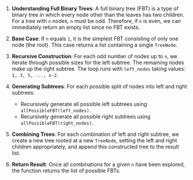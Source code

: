 1. **Understanding Full Binary Trees**: A full binary tree (FBT) is a type of binary tree in which every node other than the leaves has two children. For a tree with `n` nodes, `n` must be odd. Therefore, if `n` is even, we can immediately return an empty list since no FBT exists.

2. **Base Case**: If `n` equals `1`, it is the simplest FBT consisting of only one node (the root). This case returns a list containing a single `TreeNode`.

3. **Recursive Construction**: For each odd number of nodes up to `n`, we iterate through possible sizes for the left subtree. The remaining nodes make up the right subtree. The loop runs with `left_nodes` taking values: `1, 3, 5, ..., n-2`.

4. **Generating Subtrees**: For each possible split of nodes into left and right subtrees:
    - Recursively generate all possible left subtrees using `allPossibleFBT(left_nodes)`.
    - Recursively generate all possible right subtrees using `allPossibleFBT(right_nodes)`.
    
5. **Combining Trees**: For each combination of left and right subtree, we create a new tree rooted at a new `TreeNode`, setting the left and right children appropriately, and append this constructed tree to the result list.

6. **Return Result**: Once all combinations for a given `n` have been explored, the function returns the list of possible FBTs.